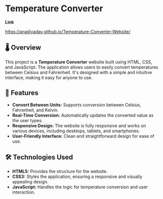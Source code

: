 # Temperature Converter

**Link**

https://anadiyadav.github.io/Temperature-Converter-Website/


## 🌡️ Overview

This project is a **Temperature Converter** website built using HTML, CSS, and JavaScript. The application allows users to easily convert temperatures between Celsius and Fahrenheit. It's designed with a simple and intuitive interface, making it easy for anyone to use.

## 🚀 Features

- **Convert Between Units:** Supports conversion between Celsius, Fahrenheit, and Kelvin.
- **Real-Time Conversion:** Automatically updates the converted value as the user types.
- **Responsive Design:** The website is fully responsive and works on various devices, including desktops, tablets, and smartphones.
- **User-Friendly Interface:** Clean and straightforward design for ease of use.

## 🛠️ Technologies Used

- **HTML5:** Provides the structure for the website.
- **CSS3:** Styles the application, ensuring a responsive and visually appealing design.
- **JavaScript:** Handles the logic for temperature conversion and user interaction.
